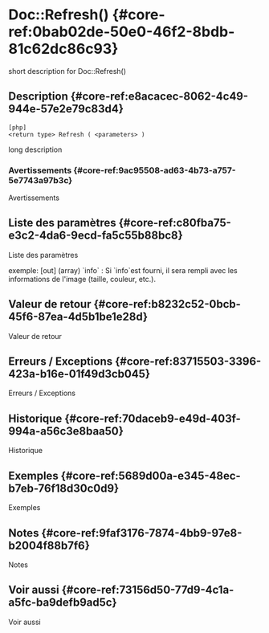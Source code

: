 # Doc::Refresh() {#core-ref:0bab02de-50e0-46f2-8bdb-81c62dc86c93}

<div class="short-description">
<span class="fixme template">short description for Doc::Refresh()</span>
</div>
<!--
<div class="applicability">
Obsolète depuis #.#.#
</div>
-->

## Description {#core-ref:e8acacec-8062-4c49-944e-57e2e79c83d4}

    [php]
    <return type> Refresh ( <parameters> )

<span class="fixme template">long description</span>

### Avertissements {#core-ref:9ac95508-ad63-4b73-a757-5e7743a97b3c}

<span class="fixme template">Avertissements</span>

## Liste des paramètres {#core-ref:c80fba75-e3c2-4da6-9ecd-fa5c55b88bc8}

<span class="fixme template">Liste des paramètres</span>

<div class="fixme template">
exemple:  
[out] (array) `info`
:   Si `info`est fourni, il sera rempli avec les informations de l'image (taille, couleur, etc.).
</div>

## Valeur de retour {#core-ref:b8232c52-0bcb-45f6-87ea-4d5b1be1e28d}

<span class="fixme template">Valeur de retour</span>

## Erreurs / Exceptions {#core-ref:83715503-3396-423a-b16e-01f49d3cb045}

<span class="fixme template">Erreurs / Exceptions</span>

## Historique {#core-ref:70daceb9-e49d-403f-994a-a56c3e8baa50}

<span class="fixme template">Historique</span>

## Exemples {#core-ref:5689d00a-e345-48ec-b7eb-76f18d30c0d9}

<span class="fixme template">Exemples</span>

## Notes {#core-ref:9faf3176-7874-4bb9-97e8-b2004f88b7f6}

<span class="fixme template">Notes</span>

## Voir aussi {#core-ref:73156d50-77d9-4c1a-a5fc-ba9defb9ad5c}

<span class="fixme template">Voir aussi</span>
